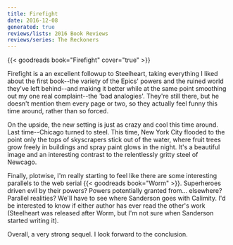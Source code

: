 ```yaml
---
title: Firefight
date: 2016-12-08
generated: true
reviews/lists: 2016 Book Reviews
reviews/series: The Reckoners
---
```

{{< goodreads book="Firefight" cover="true" >}}

Firefight is a an excellent followup to Steelheart, taking everything I liked about the first book--the variety of the Epics' powers and the ruined world they've left behind--and making it better while at the same point smoothing out my one real complaint--the 'bad analogies'. They're still there, but he doesn't mention them every page or two, so they actually feel funny this time around, rather than so forced.  

On the upside, the new setting is just as crazy and cool this time around. Last time--Chicago turned to steel. This time, New York City flooded to the point only the tops of skyscrapers stick out of the water, where fruit trees grow freely in buildings and spray paint glows in the night. It's a beautiful image and an interesting contrast to the relentlessly gritty steel of Newcago.  

<!--more-->

Finally, plotwise, I'm really starting to feel like there are some interesting parallels to the web serial {{< goodreads book="Worm" >}}. Superheroes driven evil by their powers? Powers potentially granted from... elsewhere? Parallel realities? We'll have to see where Sanderson goes with Calimity. I'd be interested to know if either author has ever read the other's work (Steelheart was released after Worm, but I'm not sure when Sanderson started writing it).  

Overall, a very strong sequel. I look forward to the conclusion.


